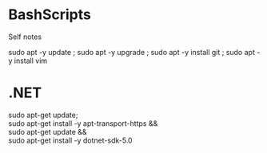 # BashScripts
Self notes

sudo apt -y update ; sudo apt -y upgrade ; sudo apt -y install git ; sudo apt -y install vim

# .NET
sudo apt-get update; \
  sudo apt-get install -y apt-transport-https && \
  sudo apt-get update && \
  sudo apt-get install -y dotnet-sdk-5.0
